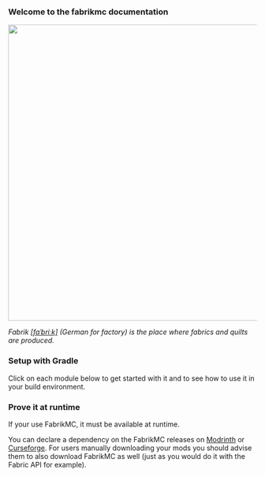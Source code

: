 ### Welcome to the fabrikmc documentation

<img src="https://user-images.githubusercontent.com/52456572/130886519-1a54dda3-aed7-4aa2-8bac-32ddefef2f9d.png" width="600">

*Fabrik [[faˈbriːk]](https://cdn.duden.de/_media_/audio/ID4108073_10393000.mp3) (German for factory) is the place where
fabrics and quilts are produced.*

### Setup with Gradle

Click on each module below to get started with it and to see how to use it in your build environment.

### Prove it at runtime

If your use FabrikMC, it must be available at runtime.

You can declare a dependency on the FabrikMC releases on [Modrinth](https://modrinth.com/mod/fabrik/versions)
or [Curseforge](https://www.curseforge.com/minecraft/mc-mods/fabrik/files). For users manually downloading your mods
you should advise them to also download FabrikMC as well (just as you would do it with the Fabric API for example).
